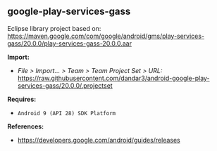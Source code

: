 ## google-play-services-gass

Eclipse library project based on:<br/>
https://maven.google.com/com/google/android/gms/play-services-gass/20.0.0/play-services-gass-20.0.0.aar

**Import:**
- _File > Import... > Team > Team Project Set > URL:_<br/>
  https://raw.githubusercontent.com/dandar3/android-google-play-services-gass/20.0.0/.projectset

**Requires:**
- `Android 9 (API 28) SDK Platform`

**References:**
- https://developers.google.com/android/guides/releases